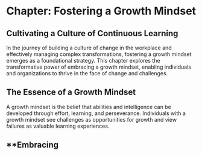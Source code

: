 Chapter: Fostering a Growth Mindset
===================================

Cultivating a Culture of Continuous Learning
--------------------------------------------

In the journey of building a culture of change in the workplace and effectively managing complex transformations, fostering a growth mindset emerges as a foundational strategy. This chapter explores the transformative power of embracing a growth mindset, enabling individuals and organizations to thrive in the face of change and challenges.

The Essence of a Growth Mindset
-------------------------------

A growth mindset is the belief that abilities and intelligence can be developed through effort, learning, and perseverance. Individuals with a growth mindset see challenges as opportunities for growth and view failures as valuable learning experiences.

\*\*Embracing
-------------

